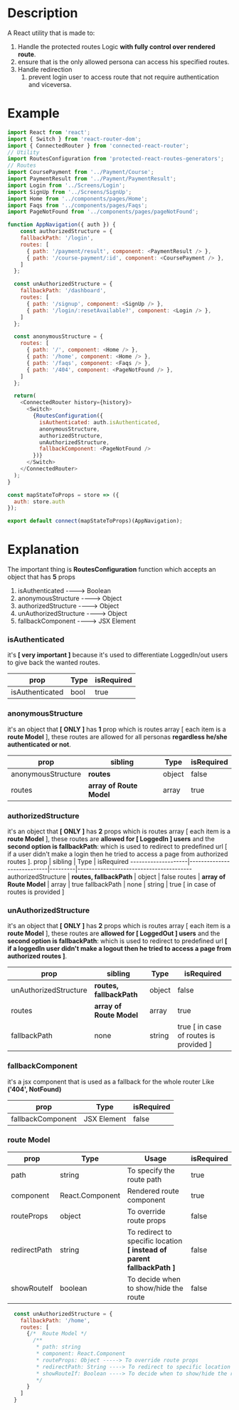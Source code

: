 # Description
A React utility that is made to:
1. Handle the protected routes Logic **with fully control over rendered route**.
2. ensure that is the only allowed persona can access his specified routes.
3. Handle redirection
   1. prevent login user to access route that not require authentication and viceversa.

# Example
```javascript
import React from 'react';
import { Switch } from 'react-router-dom';
import { ConnectedRouter } from 'connected-react-router';
// Utility
import RoutesConfiguration from 'protected-react-routes-generators';
// Routes
import CoursePayment from '../Payment/Course';
import PaymentResult from '../Payment/PaymentResult';
import Login from '../Screens/Login';
import SignUp from '../Screens/SignUp';
import Home from '../components/pages/Home';
import Faqs from '../components/pages/Faqs';
import PageNotFound from '../components/pages/pageNotFound';

function AppNavigation({ auth }) {
    const authorizedStructure = {
    fallbackPath: '/login',
    routes: [
      { path: '/payment/result', component: <PaymentResult /> },
      { path: '/course-payment/:id', component: <CoursePayment /> },
    ]
  };

  const unAuthorizedStructure = {
    fallbackPath: '/dashboard',
    routes: [
      { path: '/signup', component: <SignUp /> },
      { path: '/login/:resetAvailable?', component: <Login /> },
    ]
  };

  const anonymousStructure = {
    routes: [
      { path: '/', component: <Home /> },
      { path: '/home', component: <Home /> },
      { path: '/faqs', component: <Faqs /> },
      { path: '/404', component: <PageNotFound /> },
    ]
  };

  return(
    <ConnectedRouter history={history}>
      <Switch>
        {RoutesConfiguration({
          isAuthenticated: auth.isAuthenticated,
          anonymousStructure,
          authorizedStructure,
          unAuthorizedStructure,
          fallbackComponent: <PageNotFound />
        })}
      </Switch>
    </ConnectedRouter>
  );
}

const mapStateToProps = store => ({
  auth: store.auth
});

export default connect(mapStateToProps)(AppNavigation);
```

# Explanation
The important thing is **RoutesConfiguration** function which accepts an object that has **5** props
1. isAuthenticated ----> Boolean
2. anonymousStructure ----> Object
3. authorizedStructure ----> Object
4. unAuthorizedStructure ----> Object
5. fallbackComponent ----> JSX Element

### **isAuthenticated**
it's **[ very important ]** because it's used to differentiate LoggedIn/out users to give back the wanted routes.

prop            | Type  | isRequired
----------------|-------|-----------
isAuthenticated | bool  | true

### **anonymousStructure**
it's an object that **[ ONLY ]** has **1** prop which is routes array [ each item is a **route Model** ], these routes are allowed for all personas **regardless he/she authenticated or not**.

prop               | sibling                   | Type    | isRequired
-------------------|---------------------------|---------|------------
anonymousStructure |  **routes**               | object  | false
routes             |  **array of Route Model** | array   | true

### **authorizedStructure**
it's an object that **[ ONLY ]** has **2** props which is routes array [ each item is a **route Model** ], these routes are **allowed for [ LoggedIn ] users** and the **second option is fallbackPath**: which is used to redirect to predefined url [ if a user didn't make a login then he tried to access a page from authorized routes ].
prop                | sibling                    | Type    | isRequired
--------------------|----------------------------|---------|----------------------------------------
authorizedStructure |  **routes, fallbackPath**  | object  | false
routes              |  **array of Route Model**  | array   | true
fallbackPath        | none                       | string  | true [ in case of routes is provided ]


### **unAuthorizedStructure**
it's an object that **[ ONLY ]** has **2** props which is routes array [ each item is a **route Model** ], these routes are **allowed for [ LoggedOut ] users** and the **second option is fallbackPath**: which is used to redirect to predefined url **[ if a loggedIn user didn't make a logout then he tried to access a page from authorized routes ]**.

prop                  | sibling                    | Type    | isRequired
----------------------|----------------------------|---------|----------------------------------------
unAuthorizedStructure |  **routes, fallbackPath**  | object  | false
routes                |  **array of Route Model**  | array   | true
fallbackPath          | none                       | string  | true [ in case of routes is provided ]

### **fallbackComponent**
it's a jsx component that is used as a fallback for the whole router Like **('404', NotFound)**

prop              | Type        | isRequired
------------------|-------------|-----------
fallbackComponent | JSX Element | false

### **route Model**
prop         | Type            | Usage                                                                    | isRequired
-------------|-----------------|--------------------------------------------------------------------------|------------
path         | string          |  To specify the route path                                               | true
component    | React.Component |  Rendered route component                                                | true
routeProps   | object          |  To override route props                                                 | false
redirectPath | string          |  To redirect to specific location **[ instead of parent fallbackPath ]** | false
showRouteIf  | boolean         |  To decide when to show/hide the route                                   | false

```javascript
  const unAuthorizedStructure = {
    fallbackPath: '/home',
    routes: [
      {/*  Route Model */
        /**
         * path: string
         * component: React.Component
         * routeProps: Object -----> To override route props
         * redirectPath: String ----> To redirect to specific location [ instead of fallbackPath ]
         * showRouteIf: Boolean ----> To decide when to show/hide the route
         */
      }
    ]
  }

```